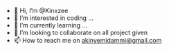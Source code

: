 - 👋 Hi, I’m @Kinxzee
- 👀 I’m interested in coding ...
- 🌱 I’m currently learning ...
- 💞️ I’m looking to collaborate on all project given
- 📫 How to reach me on akinyemidammi@gmail.com 

<!---
Kinxzee/Kinxzee is a ✨ special ✨ repository because its `README.md` (this file) appears on your GitHub profile.
You can click the Preview link to take a look at your changes.
--->

